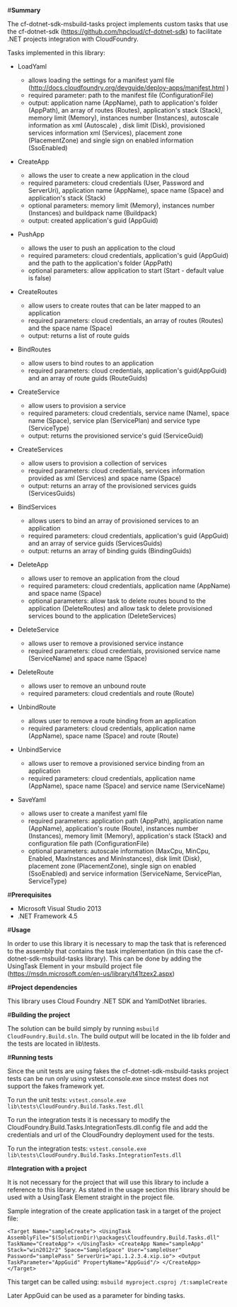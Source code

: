
#**Summary**

The cf-dotnet-sdk-msbuild-tasks project implements custom tasks that use the cf-dotnet-sdk (https://github.com/hpcloud/cf-dotnet-sdk) to facilitate .NET projects integration with CloudFoundry.

Tasks implemented in this library:
		

 - LoadYaml
	 - allows loading the settings for a manifest yaml file (http://docs.cloudfoundry.org/devguide/deploy-apps/manifest.html )
	 - required parameter: path to the manifest file (ConfigurationFile)
	 - output: application name (AppName), path to application's folder (AppPath), an array of routes (Routes), application's stack (Stack), memory limit (Memory), instances number (Instances), autoscale information as xml (Autoscale) , disk limit (Disk), provisioned services information xml (Services), placement zone (PlacementZone) and single sign on enabled information (SsoEnabled)
 
 - CreateApp 
	 - allows the user to create a new application in the cloud
	 - required parameters: cloud credentials (User, Password and ServerUri), application name (AppName), space name (Space) and application's stack (Stack)
	 - optional parameters: memory limit (Memory), instances number (Instances) and buildpack name (Buildpack)
	 - output: created application's guid (AppGuid)
 - PushApp
	 - allows the user to push an application to the cloud
	 - required parameters: cloud credentials, application's guid (AppGuid) and the path to the application's folder (AppPath)
	 - optional parameters: allow application to start (Start - default value is false) 
 - CreateRoutes
	 - allow users to create routes that can be later mapped to an application
	 - required parameters: cloud credentials, an array of routes (Routes) and the space name (Space)
	 - output: returns a list of route guids
 - BindRoutes
	 - allow users to bind routes to an application
	 - required parameters: cloud credentials, application's guid(AppGuid) and an array of route guids (RouteGuids)
 - CreateService
	 - allow users to provision a service
	 - required parameters: cloud credentials, service name (Name), space name (Space), service plan (ServicePlan) and service type (ServiceType)
	 - output: returns the provisioned service's guid (ServiceGuid)
 - CreateServices
	 - allow users to provision a collection of services
	 - required parameters: cloud credentials, services information provided as xml (Services) and space name (Space)
	 - output: returns an array of the provisioned services guids (ServicesGuids)
 - BindServices
	 - allows users to bind an array of provisioned services to an application
	 - required parameters: cloud credentials, application's guid (AppGuid) and an array of service guids (ServicesGuids)
	 - output: returns an array of binding guids (BindingGuids)
 - DeleteApp
	 - allows user to remove an application from the cloud
	 - required parameters: cloud credentials, application name (AppName) and space name (Space)
	 - optional parameters: allow task to delete routes bound to the application (DeleteRoutes) and allow task to delete provisioned services bound to the application (DeleteServices)
 - DeleteService
	 - allows user to remove a provisioned service instance
	 - required parameters: cloud credentials, provisioned service name (ServiceName) and space name (Space)
 - DeleteRoute
	 - allows user to remove an unbound route
	 - required parameters: cloud credentials and route (Route)
 - UnbindRoute
	 - allows user to remove a route binding from an application
	 - required parameters: cloud credentials, application name (AppName), space name (Space) and route (Route) 
 - UnbindService
	 - allows user to remove a provisioned service binding from an application
	 - required parameters: cloud credentials, application name (AppName), space name (Space) and service name (ServiceName)
 - SaveYaml
	 - allows user to create a manifest yaml file
	 - required parameters: application path (AppPath), application name (AppName), application's route (Route), instances number (Instances), memory limit (Memory), application's stack (Stack) and configuration file path (ConfigurationFile)
	 - optional parameters: autoscale information (MaxCpu, MinCpu, Enabled, MaxInstances and MinInstances), disk limit (Disk), placement zone (PlacementZone), single sign on enabled (SsoEnabled) and service information (ServiceName, ServicePlan, ServiceType)
 
#**Prerequisites**
 - Microsoft Visual Studio 2013
 - .NET Framework 4.5

#**Usage**

In order to use this library it is necessary to map the task that is referenced to the assembly that contains the task implementation (in this case the cf-dotnet-sdk-msbuild-tasks library). This can be done by adding the UsingTask Element in your msbuild project file (https://msdn.microsoft.com/en-us/library/t41tzex2.aspx)

#**Project dependencies**

This library uses Cloud Foundry .NET SDK and YamlDotNet libraries.

#**Building the project**

The solution can be build simply by running `msbuild CloudFoundry.Build.sln`. The build output will be located in the lib folder and the tests are located in lib\tests.

#**Running tests**

Since the unit tests are using fakes the cf-dotnet-sdk-msbuild-tasks project tests can be run only using vstest.console.exe since mstest does not support the fakes framework yet. 

To run the unit tests:
`vstest.console.exe lib\tests\CloudFoundry.Build.Tasks.Test.dll`

To run the integration tests it is necessary to modify the CloudFoundry.Build.Tasks.IntegrationTests.dll.config file and add the credentials and url of the CloudFoundry deployment used for the tests.

To run the integration tests:
`vstest.console.exe lib\tests\CloudFoundry.Build.Tasks.IntegrationTests.dll`



#**Integration with a project**

It is not necessary for the project that will use this library to include a reference to this library. As stated in the usage section this library should be used with a UsingTask Element straight in the project file. 

Sample integration of the create application task in a target of the project file: 

`<Target Name="sampleCreate">
	<UsingTask AssemblyFile="$(SolutionDir)\packages\Cloudfoundry.Build.Tasks.dll" TaskName="CreateApp">
	</UsingTask>
	<CreateApp Name="sampleApp" Stack="win2012r2" Space="SampleSpace" User="sampleUser" Password="samplePass" ServerUri="api.1.2.3.4.xip.io">
    			<Output TaskParameter="AppGuid" PropertyName="AppGuid"/>
    		</CreateApp>
    </Target>
`

This target can be called using: `msbuild myproject.csproj /t:sampleCreate`

Later AppGuid can be used as a parameter for binding tasks. 

